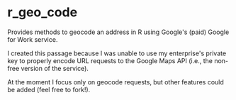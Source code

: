 # r_geo_code
Provides methods to geocode an address in R using Google's (paid) Google for Work service.

I created this passage because I was unable to use my enterprise's private key to properly encode URL requests to the Google Maps API (i.e., the non-free version of the service). 

At the moment I focus only on geocode requests, but other features could be added (feel free to fork!).


